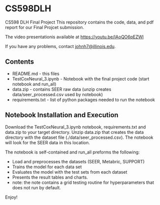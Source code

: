 # CS598DLH
CS598 DLH Final Project
This repository contains the code, data, and pdf report for our Final Projcet submission. 

The video presentationis available at https://youtu.be/IAoQO6pEZWI 

If you have any problems, contact johnh7@illinois.edu.

## Contents
- README.md  - this files
- TestCoxNeural_3.ipynb - Notebook with the final project code (start notebook and run_all)
- data.zip - contains SEER raw data (unzip creates data/seer_processed.csv used by notebook)
- requirements.txt - list of python packages needed to run the notebook

## Notebook Installation and Execution
Download the TestCoxNeural_3.ipynb notebook, requirements.txt and data.zip to your target directory.  Unzip data.zip that creates the data directory with the dataset file (./data/seer_processed.csv).  The notebook will look for the SEER data in this location. 

The notebook is self-contained and run_all preforms the following:
- Load and preprocesses the datasets (SEER, Metabric, SUPPORT)
- Trains the model for each data set
- Evaluates the model with the test sets from each dataset
- Presents the result tables and charts.
- note: the note contains a grid testing routine for hyperparameters that does not run by default.

Enjoy!



